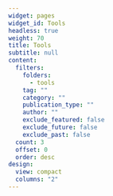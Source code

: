 ```yaml
---
widget: pages
widget_id: Tools
headless: true
weight: 70
title: Tools
subtitle: null
content:
  filters:
    folders:
      - tools
    tag: ""
    category: ""
    publication_type: ""
    author: ""
    exclude_featured: false
    exclude_future: false
    exclude_past: false
  count: 3
  offset: 0
  order: desc
design:
  view: compact
  columns: "2"
---
```

